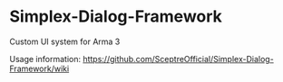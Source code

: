 # Simplex-Dialog-Framework
Custom UI system for Arma 3

Usage information:
https://github.com/SceptreOfficial/Simplex-Dialog-Framework/wiki
